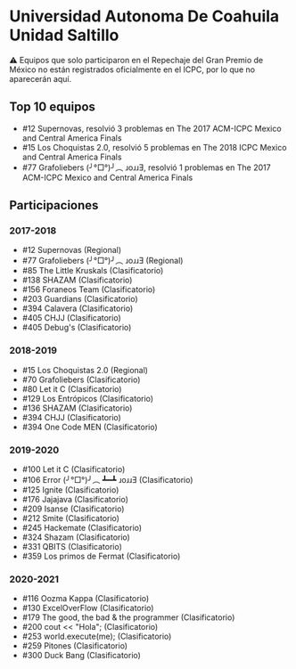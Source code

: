# Universidad Autonoma De Coahuila Unidad Saltillo

:warning: Equipos que solo participaron en el Repechaje del Gran Premio de México no están registrados oficialmente en el ICPC, por lo que no aparecerán aquí.

## Top 10 equipos

- #12 Supernovas, resolvió 3 problemas en The 2017 ACM-ICPC Mexico and Central America Finals
- #15 Los Choquistas 2.0, resolvió 5 problemas en The 2018 ICPC Mexico and Central America Finals
- #77 Grafoliebers (╯°□°)╯︵ ɹoɹɹƎ, resolvió 1 problemas en The 2017 ACM-ICPC Mexico and Central America Finals

## Participaciones

### 2017-2018

- #12 Supernovas (Regional)
- #77 Grafoliebers (╯°□°)╯︵ ɹoɹɹƎ (Regional)
- #85 The Little Kruskals (Clasificatorio)
- #138 SHAZAM (Clasificatorio)
- #156 Foraneos Team (Clasificatorio)
- #203 Guardians (Clasificatorio)
- #394 Calavera (Clasificatorio)
- #405 CHJJ (Clasificatorio)
- #405 Debug's (Clasificatorio)

### 2018-2019

- #15 Los Choquistas 2.0 (Regional)
- #70 Grafoliebers (Clasificatorio)
- #80 Let it C (Clasificatorio)
- #129 Los Entrópicos (Clasificatorio)
- #136 SHAZAM (Clasificatorio)
- #394 CHJJ (Clasificatorio)
- #394 One Code MEN (Clasificatorio)

### 2019-2020

- #100 Let it C (Clasificatorio)
- #106 Error (╯°□°)╯︵ ┻━┻ ɹoɹɹƎ (Clasificatorio)
- #125 Ignite (Clasificatorio)
- #176 Jajajava (Clasificatorio)
- #209 Isanse (Clasificatorio)
- #212 Smite (Clasificatorio)
- #245 Hackemate (Clasificatorio)
- #324 Shazam (Clasificatorio)
- #331 QBITS (Clasificatorio)
- #359 Los primos de Fermat (Clasificatorio)

### 2020-2021

- #116 Oozma Kappa (Clasificatorio)
- #130 ExcelOverFlow (Clasificatorio)
- #179 The good, the bad & the programmer (Clasificatorio)
- #200 cout << "Hola"; (Clasificatorio)
- #253 world.execute(me); (Clasificatorio)
- #259 Pitones (Clasificatorio)
- #300 Duck Bang (Clasificatorio)



